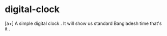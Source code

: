 # digital-clock
[a+] A simple digital clock . It will show us standard Bangladesh time that's it . 
